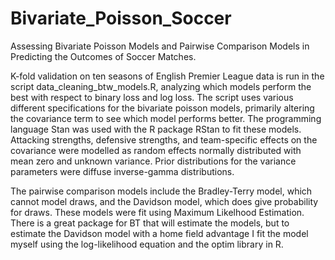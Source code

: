 # Bivariate_Poisson_Soccer
Assessing Bivariate Poisson Models and Pairwise Comparison Models in Predicting the Outcomes of Soccer Matches.

K-fold validation on ten seasons of English Premier League data is run in the script data_cleaning_btw_models.R, analyzing which models perform the best with respect to binary loss and log loss. The script uses various different specifications for the bivariate poisson models, primarily altering the covariance term to see which model performs better. The programming language Stan was used with the R package RStan to fit these models. Attacking strengths, defensive strengths, and team-specific effects on the covariance were modelled as random effects normally distributed with mean zero and unknown variance. Prior distributions for the variance parameters were diffuse inverse-gamma distributions.

The pairwise comparison models include the Bradley-Terry model, which cannot model draws, and the Davidson model, which does give probability for draws. These models were fit using Maximum Likelhood Estimation. There is a great package for BT that will estimate the models, but to estimate the Davidson model with a home field advantage I fit the model myself using the log-likelihood equation and the optim library in R.
